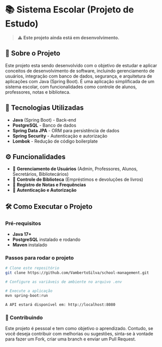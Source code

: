 # 📚 Sistema Escolar (Projeto de Estudo)

> ⚠️ **Este projeto ainda está em desenvolvimento.**

## 📖 Sobre o Projeto
Este projeto esta sendo desenvolvido com o objetivo de estudar e aplicar conceitos de desenvolvimento de software, incluindo gerenciamento de usuários, integração com banco de dados, segurança, e arquitetura de aplicações com Java (Spring Boot). É uma aplicação simplificada de um sistema escolar, com funcionalidades como controle de alunos, professores, notas e biblioteca.

## 🚀 Tecnologias Utilizadas
- **Java** (Spring Boot) - Back-end
- **PostgreSQL** - Banco de dados
- **Spring Data JPA** - ORM para persistência de dados
- **Spring Security** - Autenticação e autorização
- **Lombok** - Redução de código boilerplate

## ⚙️ Funcionalidades
- 📌 **Gerenciamento de Usuários** (Admin, Professores, Alunos, Secretários, Bibliotecários)
- 📌 **Controle de Biblioteca** (Empréstimos e devoluções de livros)
- 📌 **Registro de Notas e Frequências**
- 📌 **Autenticação e Autorização**

## 🛠️ Como Executar o Projeto

### **Pré-requisitos**
- **Java 17+**
- **PostgreSQL** instalado e rodando
- **Maven** instalado

### **Passos para rodar o projeto**
```sh
# Clone este repositório
git clone https://github.com/VambertoSilva/school-management.git

# Configure as variáveis de ambiente no arquivo .env

# Execute a aplicação
mvn spring-boot:run

A API estará disponível em: http://localhost:8080

```

### 📌 Contribuindo
Este projeto é pessoal e tem como objetivo o aprendizado. Contudo, se você deseja contribuir com melhorias ou sugestões, sinta-se à vontade para fazer um Fork, criar uma branch e enviar um Pull Request.